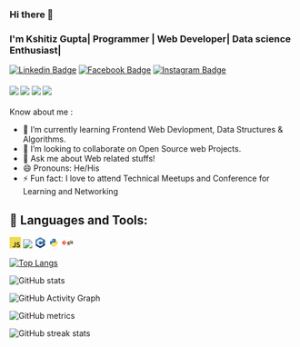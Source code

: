 ### Hi there 👋
### I'm Kshitiz Gupta| Programmer | Web Developer| Data science Enthusiast| 

[![Linkedin Badge](https://img.shields.io/badge/-kshitizgupta-blue?style=flat-square&logo=Linkedin&logoColor=white&link=https://www.linkedin.com/in/kshitiz-gupta-266126193//)](https://www.linkedin.com/in/kshitiz-gupta-266126193/) [![Facebook Badge](https://img.shields.io/badge/-@kshitizgupta-3b5998?style=flat-square&labelColor=3b5998&logo=facebook&logoColor=white&link=https://www.facebook.com/jonnalagadda.shivaram)](https://www.facebook.com/kshitizgupta) [![Instagram Badge](https://img.shields.io/badge/-@kshitix.z-D7008A?style=flat-square&labelColor=D7008A&logo=Instagram&logoColor=white&link=https://www.instagram.com/kshitix.z)](https://www.instagram.com/kshitix.z/)<!--[![Twitter Badge](https://img.shields.io/badge/-@akhilsnair1047-1ca0f1?style=flat-square&labelColor=1ca0f1&logo=twitter&logoColor=white&link=https://twitter.com/)](https://twitter.com/)  
*Kshitiz-code/Kshitiz-code* is a ✨ special ✨ repository because its `README.md` (this file) appears on your GitHub profile. -->

 #### ![](https://img.shields.io/badge/Web%20Development-%3C%2F%3E-blueviolet) ![](https://img.shields.io/badge/JavaScript-%3C%2F%3E-yellow) ![](https://img.shields.io/badge/Python-%7C-0%2C%2022%2C%20100) ![](https://img.shields.io/badge/C++-%7C-yellowgreen) 
 <!-- ![](https://img.shields.io/badge/Azure-%7C-blue)  -->

Know about me :

- 🌱 I’m currently learning Frontend Web Devlopment, Data Structures & Algorithms.
- 👯 I’m looking to collaborate on Open Source web Projects.
- 💬 Ask me about Web related stuffs!
- 😄 Pronouns: He/His
- ⚡ Fun fact: I love to attend Technical Meetups and Conference for Learning and Networking


## 🚀 Languages and Tools:

<code><img height="20" src="https://raw.githubusercontent.com/github/explore/80688e429a7d4ef2fca1e82350fe8e3517d3494d/topics/javascript/javascript.png"></code>
<code><img height="20" src="https://upload.wikimedia.org/wikipedia/commons/thumb/1/10/CSS3_and_HTML5_logos_and_wordmarks.svg/791px-CSS3_and_HTML5_logos_and_wordmarks.svg.png"></code>
<code><img height="20" src="https://raw.githubusercontent.com/github/explore/80688e429a7d4ef2fca1e82350fe8e3517d3494d/topics/cpp/cpp.png"></code>
<code><img height="20" src="https://raw.githubusercontent.com/github/explore/80688e429a7d4ef2fca1e82350fe8e3517d3494d/topics/python/python.png"></code>
<code><img height="20" src="https://raw.githubusercontent.com/github/explore/80688e429a7d4ef2fca1e82350fe8e3517d3494d/topics/git/git.png"></code>


[![Top Langs](https://github-readme-stats.vercel.app/api/top-langs/?username=Kshitiz-code)](https://github.com/Kshitiz-code/github-readme-stats)

![GitHub stats](https://github-readme-stats.vercel.app/api?username=Kshitiz-code&show_icons=true&count_private=true)  

![GitHub Activity Graph](https://activity-graph.herokuapp.com/graph?username=Kshitiz-code)  

![GitHub metrics](https://metrics.lecoq.io/Kshitiz-code)  

![GitHub streak stats](https://github-readme-streak-stats.herokuapp.com/?user=Kshitiz-code)  

